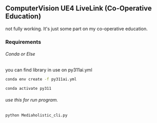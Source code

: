 ## ComputerVision UE4 LiveLink (Co-Operative Education)
not fully working. It's just some part on my co-operative education.

### Requirements
###### Conda or Else
you can find library in use on py311ai.yml
```bash
conda env create -f py311ai.yml
```
```bash
conda activate py311
```

###### use this for run program.
```bash
python Mediaholistic_cli.py
```
